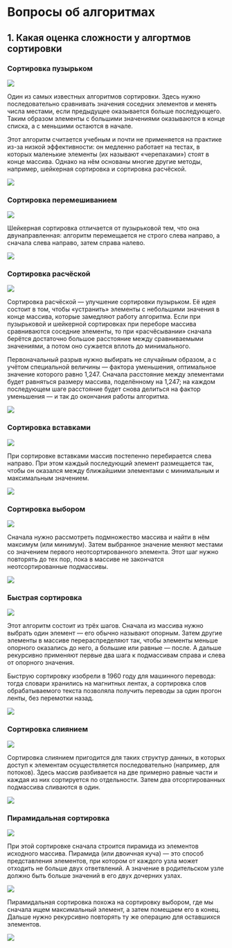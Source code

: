 # Вопросы об алгоритмах

## 1. Какая оценка сложности у алгортмов сортировки

### Сортировка пузырьком

<img src="./images/bubble-sort.gif" />

Один из самых известных алгоритмов сортировки. 
Здесь нужно последовательно сравнивать значения соседних элементов и 
менять числа местами, если предыдущее оказывается больше последующего. 
Таким образом элементы с большими значениями оказываются в конце списка, 
а с меньшими остаются в начале.

Этот алгоритм считается учебным и почти не применяется на практике из-за 
низкой эффективности: он медленно работает на тестах, в которых маленькие 
элементы (их называют «черепахами») стоят в конце массива. Однако на нём 
основаны многие другие методы, например, шейкерная 
сортировка и сортировка расчёской.

<img src="./images/bubble-sort-complexity.png" />

### Сортировка перемешиванием

<img src="./images/cocktail-shaker-sort.gif" />

Шейкерная сортировка отличается от пузырьковой тем, 
что она двунаправленная: алгоритм перемещается не строго слева направо, 
а сначала слева направо, затем справа налево.

<img src="./images/cocktail-shaker-sort-complexity.png" />

### Сортировка расчёской

<img src="./images/comb-sort.gif" />

Сортировка расчёской — улучшение сортировки пузырьком. 
Её идея состоит в том, чтобы «устранить» элементы с небольшими значения в конце 
массива, которые замедляют работу алгоритма. Если при пузырьковой и шейкерной 
сортировках при переборе массива сравниваются соседние элементы, то при 
«расчёсывании» сначала берётся достаточно большое расстояние между 
сравниваемыми значениями, а потом оно сужается вплоть до минимального.

Первоначальный разрыв нужно выбирать не случайным образом, а с учётом специальной 
величины — фактора уменьшения, оптимальное значение которого равно 1,247. Сначала 
расстояние между элементами будет равняться размеру массива, поделённому на 1,247; 
на каждом последующем шаге расстояние будет снова делиться на фактор уменьшения — 
и так до окончания работы алгоритма.

<img src="./images/comb-sort-complexity.png" />

### Сортировка вставками

<img src="./images/insertion-sort.gif" />

При сортировке вставками массив постепенно перебирается слева 
направо. При этом каждый последующий элемент размещается так, чтобы он оказался между 
ближайшими элементами с минимальным и максимальным значением.

<img src="./images/insertion-sort-complexity.png" />

### Сортировка выбором

<img src="./images/selection-sort.gif" />

Сначала нужно рассмотреть подмножество массива и найти в нём максимум 
(или минимум). Затем выбранное значение меняют местами со значением первого неотсортированного 
элемента. Этот шаг нужно повторять до тех пор, пока в массиве не закончатся неотсортированные 
подмассивы.

<img src="./images/selection-sort-complexity.png" />

### Быстрая сортировка

<img src="./images/quick-sort.gif" />

Этот алгоритм состоит из трёх шагов. Сначала из массива нужно выбрать 
один элемент — его обычно называют опорным. Затем другие элементы в массиве перераспределяют 
так, чтобы элементы меньше опорного оказались до него, а большие или равные — после. А дальше 
рекурсивно применяют первые два шага к подмассивам справа и слева от опорного значения.

Быструю сортировку изобрели в 1960 году для машинного перевода: тогда словари хранились на 
магнитных лентах, а сортировка слов обрабатываемого текста позволяла получить переводы за один 
прогон ленты, без перемотки назад.

<img src="./images/quick-sort-complexity.png" />

### Сортировка слиянием

<img src="./images/merge-sort.gif" />

Сортировка слиянием пригодится для таких структур данных, в которых 
доступ к элементам осуществляется последовательно (например, для потоков). Здесь массив 
разбивается на две примерно равные части и каждая из них сортируется по отдельности. 
Затем два отсортированных подмассива сливаются в один.

<img src="./images/merge-sort-complexity.png" />

### Пирамидальная сортировка

<img src="./images/heapsort.gif" />

При этой сортировке сначала строится пирамида из элементов 
исходного массива. Пирамида (или двоичная куча) — это способ представления элементов, 
при котором от каждого узла может отходить не больше двух ответвлений. А значение в 
родительском узле должно быть больше значений в его двух дочерних узлах.

<img src="./images/heapsort-2.gif" />

Пирамидальная сортировка похожа на сортировку выбором, где мы сначала ищем максимальный 
элемент, а затем помещаем его в конец. Дальше нужно рекурсивно повторять ту же операцию 
для оставшихся элементов.

<img src="./images/heapsort-complexity.png" />
